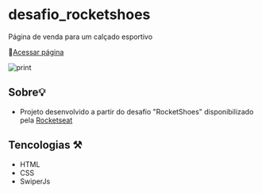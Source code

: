# desafio_rocketshoes
Página de venda para um calçado esportivo

🔗[Acessar página]()


![print](https://user-images.githubusercontent.com/102264203/194586933-7caec4e9-f6e0-4466-832e-3e0ca2e1a527.png)


## Sobre💡
- Projeto desenvolvido a partir do desafio "RocketShoes" disponibilizado pela [Rocketseat](https://www.rocketseat.com.br/)

## Tencologias ⚒️
- HTML
- CSS
- SwiperJs
